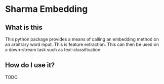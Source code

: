 # Sharma Embedding
## What is this
This python package provides a means of calling an embedding method on an arbitrary word input. This is feature extraction. This can then be used on a down-stream task such as text-classification.
## How do I use it?
TODO